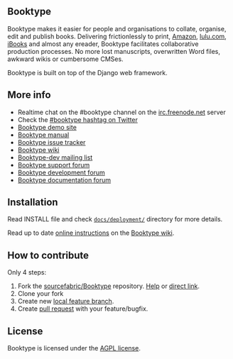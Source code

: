 Booktype
--------

Booktype makes it easier for people and organisations to collate, organise, edit and publish books.
Delivering frictionlessly to print, [Amazon](http://amazon.com), [lulu.com](http://www.lulu.com/), [iBooks](http://www.apple.com/ibooks/) and almost any ereader, Booktype  facilitates collaborative production processes.
No more lost manuscripts, overwritten Word files, awkward wikis or cumbersome CMSes.

Booktype is built on top of the Django web framework.


More info
---------

- Realtime chat on the #booktype channel on the [irc.freenode.net](http://freenode.net/irc_servers.shtml) server
- Check the [#booktype hashtag on Twitter](https://twitter.com/search?q=%23booktype.)      
- [Booktype demo site](http://booktype-demo.sourcefabric.org/)
- [Booktype manual](http://sourcefabric.booktype.pro/booktype-20-for-authors-and-publishers/)
- [Booktype issue tracker](http://dev.sourcefabric.org/browse/BK)
- [Booktype wiki](https://wiki.sourcefabric.org/display/Booktype/Booktype)
- [Booktype-dev mailing list](https://groups.google.com/forum/#!forum/booktype-dev)
- [Booktype support forum](http://forum.sourcefabric.org/categories/booktype-support)
- [Booktype development forum](http://forum.sourcefabric.org/categories/booktype-development)
- [Booktype documentation forum](http://forum.sourcefabric.org/categories/booktype-documentation)


Installation
------------

Read INSTALL file and check [`docs/deployment/`](docs/deployment/) directory for more details.

Read up to date [online instructions](https://wiki.sourcefabric.org/display/Booktype/Installing) on the [Booktype wiki](https://wiki.sourcefabric.org/display/Booktype/Booktype).


How to contribute
-----------------

Only 4 steps:

1. Fork the [sourcefabric/Booktype](https://github.com/sourcefabric/Booktype/) repository.
   [Help](https://help.github.com/articles/fork-a-repo) or [direct link](https://github.com/sourcefabric/Booktype/fork).
2. Clone your fork
3. Create new [local feature branch](http://learn.github.com/p/branching.html).
4. Create [pull request](https://help.github.com/articles/creating-a-pull-request) with your feature/bugfix.


License
-------

Booktype is licensed under the [AGPL license](LICENSE.txt).
